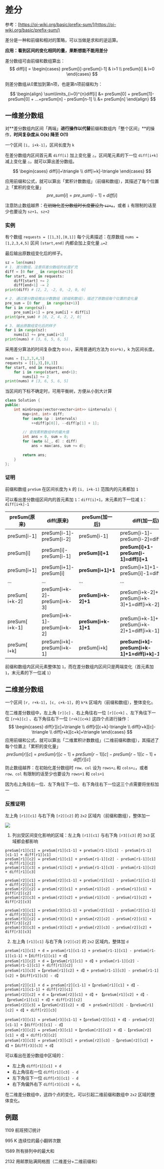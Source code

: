 
# 差分

参考：[https://oi-wiki.org/basic/prefix-sum/](https://oi-wiki.org/basic/prefix-sum/)

差分是一种和前缀和相对的策略，可以当做是求和的逆运算。

**应用：看到区间的变化相同的量，果断想能不能用差分**

差分数组可由前缀和数组算出：
$$
diff[i] = 
\begin{cases}
preSum[i]-preSum[i-1] & i>1 \\
preSum[i] & i=0
\end{cases}
$$

则差分数组从0累加到第n项，也是第n项前缀和为：

$$
\begin{align}
\sum\limits_{i=0}^{n}diff[i] &= preSum[0] + preSum[1]-preSum[0] + ...+preSum[n] - preSum[n-1] \\
&= preSum[n]
\end{align}
$$

## 一维差分数组

对**差分数组内区间「两端」**进行操作以代替**前缀和数组内「整个区间」**的操作，**时间复杂度从 O(k) 降至 O(1)**

一个区间 `[i, i+k-1]`，区间长度为 `k`

在差分数组内区间首元素 `diff[i]` 加上变化量 `△`，区间尾元素的下一位 `diff[i+k]` 减上变化量 `△`，就可以算出差分数组。

$$
\begin{cases} diff[i]+\triangle \\ 
diff[i+k]-\triangle 
\end{cases}
$$

应用前缀和公式，就可以算出「累积计数数组」（前缀和数组），其描述了每个位置上「累积的变化量」
$$
pre\_sum[i] = pre\_sum[i-1]+diff[i]
$$

注意防止数组越界：~~在初始化差分数组时长度要设为 `sz+△`~~，或者 `i` 有限制的话至少也要设为 `sz+1`、`sz+2`

### 实例

有个数组 `requests = [[1,3],[0,1]]` 每个元素描述：在原数组 `nums = [1,2,3,4,5]` 区间 `[start,end]` 内都会加上变化量 `△=2`

最后输出原数组变化后的样子。

```python
sz = len(nums)
# 1. 差分数组，注意将差分数组的长度扩充
diff = [0 for _ in range(sz+2)]
for start, end in requests:
    diff[start] += 2
    diff[end+1] -= 2
print(diff) # [2, 2, -2, 0, -2, 0, 0]

# 2. 通过差分数组推出计数数组（前缀和数组），描述了原数组每个位置的变化量
pre_sum = [0 for _ in range(sz+1)]
for i in range(sz):
    pre_sum[i+1] = pre_sum[i] + diff[i]
print(pre_sum) # [0, 2, 4, 2, 2, 0]

# 3. 输出原数组变化后的样子
for i in range(sz):
    nums[i] += pre_sum[i+1]
print(nums) # [3, 6, 5, 6, 5] 
```
采用差分算法的时间复杂度为 `O(n)`，采用普通的方法为 `O(n*k)`，k 为区间长度。

```python
nums = [1,2,3,4,5]
requests = [[1,3],[0,1]]
for start, end in requests:
    for i in range(start, end+1):
        nums[i] += 2
print(nums) # [3, 6, 5, 6, 5]
```

当区间的下标不确定时，可用平衡树，方便从小到大计算

```cpp
class Solution {
public:
    int minGroups(vector<vector<int>> &intervals) {
        map<int, int> diff;
        for (auto &p : intervals)
            ++diff[p[0]], --diff[p[1] + 1];
        
        // 查找累积数组中的最大值
        int ans = 0, sum = 0;
        for (auto &[_, d] : diff)
            ans = max(ans, sum += d);
        
        return ans;
    }
};

```

### 证明

前缀和数组 `preSum` 在区间长度为 `k` 的 `[i, i+k-1]` 范围内的元素都加 `1`

可以看出差分数组区间内的首元素加 `1`：`diff[i]+1`，末元素的下一位减 `1`：`diff[i+k]-1`

| preSum(原来)   | diff(原来)                  | preSum(加一后)      | diff(加一后)                                |
| -------------- | --------------------------- | ------------------- | ------------------------------------------- |
| preSum[i-1]    | preSum[i-1]-preSum[i-2]     | preSum[i-1]         | preSum[i-1]-preSum[i-2]=diff[i-1]           |
| preSum[i]      | preSum[i]-preSum[i-1]       | **preSum[i]+1**     | **preSum[i]+1-preSum[i-1]=diff[i]+1**       |
| preSum[i+1]    | preSum[i+1]-preSum[i]       | **preSum[i+1]+1**   | preSum[i+1]+1-preSum[i]-1=diff[i+1]         |
| ...            | ...                         | ...                 | ...                                         |
| preSum[ i+k-2] | preSum[i+k-2]-preSum[i+k-3] | **preSum[i+k-2]+1** | preSum[i+k-2]+1-preSum[i+k-3]+1=diff[i+k-2] |
| preSum[ i+k-1] | preSum[i+k-1]-preSum[i+k-2] | **preSum[i+k-1]+1** | preSum[i+k-1]+1-preSum[i+k-2]+1=diff[i+k-1] |
| preSum[ i+k]   | preSum[i+k]-preSum[i+k-1]   | preSum[i+k]         | **preSum[i+k]-preSum[i+k-1]+1=diff[i+k]-1** |

前缀和数组内区间元素整体加 `1`，而在差分数组内区间只是两端变化（首元素加 `1`，末元素的下一位减 `1`）

## 二维差分数组

一个区间 `[r, r+k-1]`，`[c, c+k-1]`，的 `k*k` 区域内（前缀和数组），整体变化`△`

在二维差分数组中，左上角 `[r][c]` 、右上角往右一位 `[r][c+k]` 、左下角往下一位 `[r+k][c]` 、右下角往右下一位 `[r+k][c+k]` 这四个点进行操作：
$$
\begin{cases} 
diff[r][c]+\triangle \\ 
diff[r][c+k]-\triangle \\
diff[r+k][c]-\triangle \\
diff[r+k][c+k]+\triangle 
\end{cases}
$$
应用前缀和公式，就可以算出「二维累积计数数组」（二维前缀和数组），其描述了每个位置上「累积的变化量」
$$
preSum[r][c] = preSum[r][c-1] + preSum[r-1][c] - preSum[r-1][c-1] + diff[r][c]
$$
防止数组越界：在初始化差分数组时 `row、col` 设为 `rows+△` 和 `cols+△`，或者 `row、col` 有限制的话至少也要设为 `rows+1` 和 `cols+1`

因为右上角往右一位、左下角往下一位、右下角往右下一位这三个点需要将坐标加一

### 反推证明

左上角 `[r1][c1]` 与右下角 `[r2][c2]` 的 `2x2` 区域内（前缀和数组），整体加一

![](../img/二维差分.png)

1. 列出受区间变化影响的区域：左上角 `[r1][c1]` 与右下角 `[r3][c3]` 的 `3x3` 区域都会都影响

```
preSum[r1][c1] = preSum[r1][c1-1] + preSum[r1-1][c1] - preSum[r1-1][c1-1] + diff[r1][c1]
preSum[r1][c2] = preSum[r1][c1] + preSum[r1-1][c2] - preSum[r1-1][c1] + diff[r1][c2]
preSum[r1][c3] = preSum[r1][c2] + preSum[r1-1][c3] - preSum[r1-1][c2] + diff[r1][c3]

preSum[r2][c1] = preSum[r2][c1-1] + preSum[r1][c1] - preSum[r1][c1-1] + diff[r2][c1]
preSum[r2][c2] = preSum[r2][c1] + preSum[r1][c2] - preSum[r1][c1] + diff[r2][c2]
preSum[r2][c3] = preSum[r2][c2] + preSum[r1][c3] - preSum[r1][c2] + diff[r2][c3]

preSum[r3][c1] = preSum[r3][c1-1] + preSum[r2][c1] - preSum[r2][c1-1] + diff[r3][c1]
preSum[r3][c2] = preSum[r3][c1] + preSum[r2][c2] - preSum[r2][c1] + diff[r3][c2]
preSum[r3][c3] = preSum[r3][c2] + preSum[r2][c3] - preSum[r2][c2] + diff[r3][c3]
```

2. 左上角 `[r1][c1]` 与右下角 `[r2][c2]` 的 `2x2` 区域内，整体加 `d`

```
preSum[r1][c1] + d = preSum[r1][c1-1] + preSum[r1-1][c1] - preSum[r1-1][c1-1] +【diff[r1][c1] + d】
preSum[r1][c2] + d =【preSum[r1][c1] + d】+ preSum[r1-1][c2] - preSum[r1-1][c1] + diff[r1][c2]
preSum[r1][c3] =【preSum[r1][c2] + d】+ preSum[r1-1][c3] - preSum[r1-1][c2] +【diff[r1][c3] - d】

preSum[r2][c1] + d = preSum[r2][c1-1] +【preSum[r1][c1] + d】- preSum[r1][c1-1] + diff[r2][c1]
preSum[r2][c2] + d =【preSum[r2][c1] + d】+ 【preSum[r1][c2] + d】-【preSum[r1][c1] + d】+ diff[r2][c2]
preSum[r2][c3] =【preSum[r2][c2] + d】 + preSum[r1][c3] -【preSum[r1][c2] + d】+ diff[r2][c3]

preSum[r3][c1] = preSum[r3][c1-1] +【preSum[r2][c1] + d】- preSum[r2][c1-1] +【diff[r3][c1] - d】
preSum[r3][c2] = preSum[r3][c1] +【preSum[r2][c2] + d】-【preSum[r2][c1] + d】+ diff[r3][c2]
preSum[r3][c3] = preSum[r3][c2] + preSum[r2][c3] -【preSum[r2][c2] + d】+【diff[r3][c3] + d】
```

可以看出在差分数组中区域的：

- 左上角 `diff[r1][c1] + d`
- 右上角往右一位 `diff[r1][c3] - d`
- 左下角往下一位 `diff[r3][c1] - d`
- 右下角偏外右下 `diff[r3][c3] + d`。

在二维差分数组中，这四个点的变化，可以引起二维前缀和数组中 `2x2` 区域的整体变化。

## 例题

1109 航班预订统计

995 K 连续位的最小翻转次数

1589 所有排列中的最大和

2132 用邮票贴满网格图（二维差分+二维前缀和）




